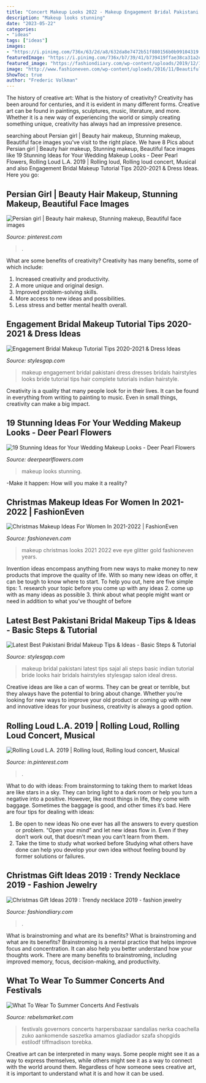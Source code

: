 ```yaml
---
title: "Concert Makeup Looks 2022 - Makeup Engagement Bridal Pakistani Dress Dresses Bridals Hairstyles Looks Bride Tutorial Tips Hair Complete Tutorials Indian Hairstyle"
description: "Makeup looks stunning"
date: "2023-05-22"
categories:
- "ideas"
tags: ["ideas"]
images:
- "https://i.pinimg.com/736x/63/2d/a8/632da8e7472b51f880156b0b99104319.jpg"
featuredImage: "https://i.pinimg.com/736x/b7/39/41/b739419ffae38ca31a2e83cef7c77972.jpg"
featured_image: "https://fashiondiiary.com/wp-content/uploads/2019/12/1577258725_Christmas-Gift-Ideas-2019-Trendy-necklace-2019-fashion.jpg"
image: "http://www.fashioneven.com/wp-content/uploads/2016/11/Beautiful-christmas-makeup-looks-3.jpg"
ShowToc: true
author: "Frederic Volkman"
---
```



The history of creative art: What is the history of creativity?
Creativity has been around for centuries, and it is evident in many different forms. Creative art can be found in paintings, sculptures, music, literature, and more. Whether it is a new way of experiencing the world or simply creating something unique, creativity has always had an impressive presence.

	

		
searching about Persian girl | Beauty hair makeup, Stunning makeup, Beautiful face images you've visit to the right place. We have 8 Pics about Persian girl | Beauty hair makeup, Stunning makeup, Beautiful face images like 19 Stunning Ideas for Your Wedding Makeup Looks - Deer Pearl Flowers, Rolling Loud L.A. 2019 | Rolling loud, Rolling loud concert, Musical and also Engagement Bridal Makeup Tutorial Tips 2020-2021 &amp; Dress Ideas. Here you go:
		
    
## Persian Girl | Beauty Hair Makeup, Stunning Makeup, Beautiful Face Images

<img loading=lazy src="https://i.pinimg.com/736x/63/2d/a8/632da8e7472b51f880156b0b99104319.jpg" onerror="this.onerror=null;this.src='https://tse1.mm.bing.net/th?id=OIP.odEMldgrlsbnLDhNJ5__LwHaHa&amp;pid=15.1';" alt="Persian girl | Beauty hair makeup, Stunning makeup, Beautiful face images">

_Source: pinterest.com_

>. 

	

What are some benefits of creativity?
Creativity has many benefits, some of which include: 
1. Increased creativity and productivity.
2. A more unique and original design.
3. Improved problem-solving skills.
4. More access to new ideas and possibilities. 
5. Less stress and better mental health overall.

    
## Engagement Bridal Makeup Tutorial Tips 2020-2021 &amp; Dress Ideas

<img loading=lazy src="https://www.stylesgap.com/wp-content/uploads/2016/03/Engagement-Bridals-Makeup-Tutorial-Tips-Dress-Ideas-2016-2017-for-South-Asian-Bridals-7.jpg" onerror="this.onerror=null;this.src='https://tse3.mm.bing.net/th?id=OIP.JkdiBGpAerDCYRhTENu6AwHaLH&amp;pid=15.1';" alt="Engagement Bridal Makeup Tutorial Tips 2020-2021 &amp; Dress Ideas">

_Source: stylesgap.com_

>makeup engagement bridal pakistani dress dresses bridals hairstyles looks bride tutorial tips hair complete tutorials indian hairstyle. 

	

Creativity is a quality that many people look for in their lives. It can be found in everything from writing to painting to music. Even in small things, creativity can make a big impact.

    
## 19 Stunning Ideas For Your Wedding Makeup Looks - Deer Pearl Flowers

<img loading=lazy src="https://www.deerpearlflowers.com/wp-content/uploads/2015/11/Wedding-makeup-looks-ideas-11.jpg" onerror="this.onerror=null;this.src='https://tse4.mm.bing.net/th?id=OIP.LBgJZtzIEePaOwv1vaLE2QHaLH&amp;pid=15.1';" alt="19 Stunning Ideas for Your Wedding Makeup Looks - Deer Pearl Flowers">

_Source: deerpearlflowers.com_

>makeup looks stunning. 

	

-Make it happen: How will you make it a reality?

    
## Christmas Makeup Ideas For Women In 2021-2022 | FashionEven

<img loading=lazy src="http://www.fashioneven.com/wp-content/uploads/2016/11/Beautiful-christmas-makeup-looks-3.jpg" onerror="this.onerror=null;this.src='https://tse4.mm.bing.net/th?id=OIP.WMlF09C3lXpqFUM7XHDNgQHaEK&amp;pid=15.1';" alt="Christmas Makeup Ideas For Women In 2021-2022 | FashionEven">

_Source: fashioneven.com_

>makeup christmas looks 2021 2022 eve eye glitter gold fashioneven years. 

	

Invention ideas encompass anything from new ways to make money to new products that improve the quality of life. With so many new ideas on offer, it can be tough to know where to start. To help you out, here are five simple tips: 1. research your topic before you come up with any ideas 2. come up with as many ideas as possible 3. think about what people might want or need in addition to what you’ve thought of before 
    
## Latest Best Pakistani Bridal Makeup Tips &amp; Ideas - Basic Steps &amp; Tutorial

<img loading=lazy src="https://www.stylesgap.com/wp-content/uploads/2014/10/Latest-Bridal-makeup-ideas-26.jpg" onerror="this.onerror=null;this.src='https://tse2.mm.bing.net/th?id=OIP.kV4-fcbwDXCl1YiIzldcLAHaLi&amp;pid=15.1';" alt="Latest Best Pakistani Bridal Makeup Tips &amp; Ideas - Basic Steps &amp; Tutorial">

_Source: stylesgap.com_

>makeup bridal pakistani latest tips sajal ali steps basic indian tutorial bride looks hair bridals hairstyles stylesgap salon ideal dress. 

	

Creative ideas are like a can of worms. They can be great or terrible, but they always have the potential to bring about change. Whether you’re looking for new ways to improve your old product or coming up with new and innovative ideas for your business, creativity is always a good option.

    
## Rolling Loud L.A. 2019 | Rolling Loud, Rolling Loud Concert, Musical

<img loading=lazy src="https://i.pinimg.com/736x/b7/39/41/b739419ffae38ca31a2e83cef7c77972.jpg" onerror="this.onerror=null;this.src='https://tse3.mm.bing.net/th?id=OIP.wTdZ9EIQOQU7q7Z1eDfVtgHaJ3&amp;pid=15.1';" alt="Rolling Loud L.A. 2019 | Rolling loud, Rolling loud concert, Musical">

_Source: in.pinterest.com_

>. 

	

What to do with ideas: From brainstorming to taking them to market
Ideas are like stars in a sky. They can bring light to a dark room or help you turn a negative into a positive. However, like most things in life, they come with baggage. Sometimes the baggage is good, and other times it’s bad. Here are four tips for dealing with ideas:
1. Be open to new ideas 
No one ever has all the answers to every question or problem. “Open your mind” and let new ideas flow in. Even if they don’t work out, that doesn’t mean you can’t learn from them. 
2. Take the time to study what worked before 
Studying what others have done can help you develop your own idea without feeling bound by former solutions or failures.

    
## Christmas Gift Ideas 2019 : Trendy Necklace 2019 - Fashion Jewelry

<img loading=lazy src="https://fashiondiiary.com/wp-content/uploads/2019/12/1577258725_Christmas-Gift-Ideas-2019-Trendy-necklace-2019-fashion.jpg" onerror="this.onerror=null;this.src='https://tse2.mm.bing.net/th?id=OIP.ngeQi0zs-WVfbyuVYIblOQHaJ4&amp;pid=15.1';" alt="Christmas Gift Ideas 2019 : Trendy necklace 2019 - fashion jewelry">

_Source: fashiondiiary.com_

>. 

	

What is brainstroming and what are its benefits?
What is brainstroming and what are its benefits? Brainstroming is a mental practice that helps improve focus and concentration. It can also help you better understand how your thoughts work. There are many benefits to brainstroming, including improved memory, focus, decision-making, and productivity.

    
## What To Wear To Summer Concerts And Festivals

<img loading=lazy src="http://fashiongum.com/wp-content/uploads/2015/02/Summer-Music-Festival-Chics-Boho-Hippie-Style-7.jpg" onerror="this.onerror=null;this.src='https://tse1.mm.bing.net/th?id=OIP.jt8IvEXQHvXp0ZjAiNs46wHaLH&amp;pid=15.1';" alt="What To Wear To Summer Concerts And Festivals">

_Source: rebelsmarket.com_

>festivals governors concerts harpersbazaar sandalias nerka coachella zuko aankomende saszetka amamos gladiador szafa shopgids estilodf tiffmadison torebka. 

	

Creative art can be interpreted in many ways. Some people might see it as a way to express themselves, while others might see it as a way to connect with the world around them. Regardless of how someone sees creative art, it is important to understand what it is and how it can be used.

